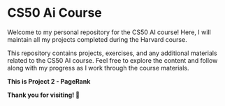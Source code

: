 # CS50 Ai Course

Welcome to my personal repository for the CS50 AI course! Here, I will maintain all my projects completed during the Harvard course.

This repository contains projects, exercises, and any additional materials related to the CS50 AI course. Feel free to explore the content and follow along with my progress as I work through the course materials.

**This is Project 2 - PageRank**

**Thank you for visiting! 🚀**
